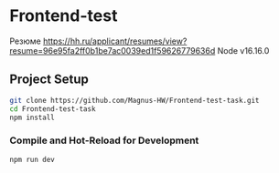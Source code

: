 # Frontend-test
Резюме
https://hh.ru/applicant/resumes/view?resume=96e95fa2ff0b1be7ac0039ed1f59626779636d
Node v16.16.0
## Project Setup

```sh
git clone https://github.com/Magnus-HW/Frontend-test-task.git
cd Frontend-test-task
npm install
```

### Compile and Hot-Reload for Development

```sh
npm run dev
```
